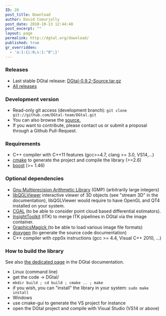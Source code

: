 ```yaml
---
ID: 28
post_title: Download
author: David Coeurjolly
post_date: 2010-10-13 12:44:48
post_excerpt: ""
layout: page
permalink: http://dgtal.org/download/
published: true
gr_overridden:
  - 'a:1:{i:0;s:1:"0";}'
---
```

### Releases

* Last stable DGtal release: [DGtal-0.9.2-Source.tar.gz][1]
* [All releases][2]

### Development version

* Read-only git access (development branch): ```git clone git://github.com/DGtal-team/DGtal.git```
* You can also browse the [source.][3]
* If you want to contribute, please contact us or submit a proposal through a Github Pull-Request.

### Requirements

* C++ compiler with C++11 features (gcc&gt;=4.7, clang &gt;= 3.0, VS14,...)
* [cmake][4] to generate the project and compile the library (&gt;=2.6)
* [boost][5] (&gt;= 1.46)

### Optional dependencies

* [Gnu Multiprecision Arithmetic Library][6] (GMP) (arbitrarily large integers)
* [libQGLViewer][7] interactive viewer of 3D objects (see "stream 3D" in the documentation), libQGLViewer would require to have OpenGL and QT4 installed on your system.
* [CGAL][8] (to be able to consider point cloud based differential estimators).
* [InsightToolkit][9] (ITK) to merge ITK pipelines in DGtal via the image container.
* [GraphicsMagick ][10](to be able to load various image file formats)
* [doxygen][11] (to generate the source code documentation)
* C++ compiler with cpp0x instructions (gcc &gt;= 4.4, Visual C++ 2010, ...)

### How to build the library
See also [ the dedicated page][12] in the DGtal documentation.

* Linux (command line)
* get the code -&gt; DGtal/
* ```mkdir build ; cd build ; cmake .. ; make```
* if you wish, you can "install" the library in your system: ```sudo make install```
* Windows
* use cmake-gui to generate the VS project for instance
* open the DGtal project and compile with Visual Studio (VS14 or above)

[1]: http://dgtal.org/releases/DGtal-0.9.2-Source.tar.gz
[2]: https://github.com/DGtal-team/DGtal/releases
[3]: https://github.com/DGtal-team/DGtal
[4]: http://www.cmake.org
[5]: http://www.boost.org
[6]: http://gmplib.org/
[7]: http://www.libqglviewer.com/
[8]: http://cgal.org/
[9]: http://www.itk.org/
[10]: http://www.graphicsmagick.org/
[11]: http://www.stack.nl/~dimitri/doxygen/
[12]: http://dgtal.org/doc/stable/moduleBuildDGtal.html
